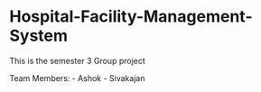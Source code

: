 # Hospital-Facility-Management-System

This is the semester 3 Group project

Team Members: - Ashok
              - Sivakajan

